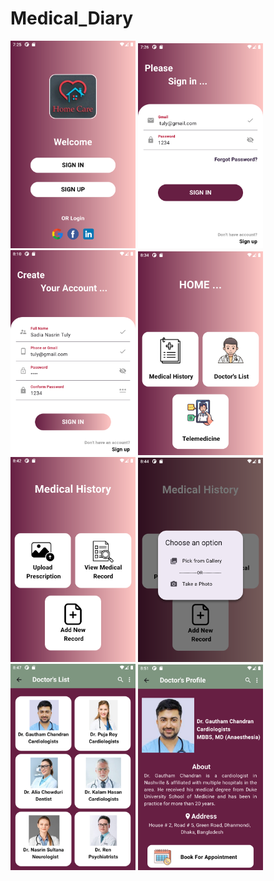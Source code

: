 # Medical_Diary

<div>
    <img src="image/1.png" alt="1st Page" width="200"/>
    <img src="image/2.png" alt="2nd Page" width="200"/>
    <img src="image/3.png" alt="3rd Page" width="200"/>
    <img src="image/4.png" alt="4th Page" width="200"/>
    <img src="image/5.png" alt="5th Page" width="200"/>
    <img src="image/6.png" alt="6th Page" width="200"/>
    <img src="image/7.png" alt="7th Page" width="200"/>
    <img src="image/8.png" alt="8th Page" width="200"/>
  </div>
